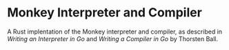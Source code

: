 # Monkey Interpreter and Compiler

A Rust implentation of the Monkey interpreter and compiler, as described in *Writing an Interpreter in Go* and *Writing a Compiler in Go* by Thorsten Ball.